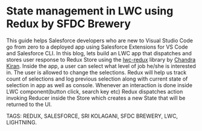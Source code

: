 # State management in LWC using Redux by SFDC Brewery

This guide helps Salesforce developers who are new to Visual Studio Code go from zero to a deployed app using Salesforce Extensions for VS Code and Salesforce CLI.
In this blog, lets build an LWC app that dispatches and stores user response to Redux Store using the [lwc-redux](https://github.com/chandrakiran-dev/lwc-redux) library by [Chandra Kiran](https://github.com/chandrakiran-dev). Inside the app, a user can select what level of job he/she is interested in. The user is allowed to change the selections. Redux will help us track count of selections and log previous selection along with current state of selection in app as well as console. 
Whenever an interaction is done inside LWC component(button click, search key etc) Redux dispatches action invoking  Reducer inside the Store which creates a new State that will be returned to the UI. 

TAGS: REDUX, SALESFORCE, SRI KOLAGANI, SFDC BREWERY, LWC, LIGHTNING.